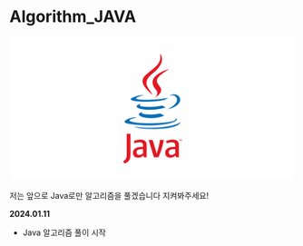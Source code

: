 # Algorithm_JAVA

<img src="image.png"></img>

저는 앞으로 Java로만 알고리즘을 풀겠습니다 지켜봐주세요!

**2024.01.11** 
- Java 알고리즘 풀이 시작
